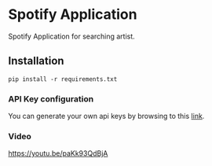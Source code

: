 # Spotify Application
Spotify Application for searching artist.

## Installation
`pip install -r requirements.txt`

### API Key configuration
You can generate your own api keys by browsing to this [link](https://developer.spotify.com/dashboard/login).

### Video
https://youtu.be/paKk93QdBjA